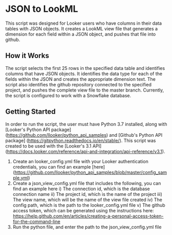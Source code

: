# JSON to LookML

This script was designed for Looker users who have columns in their data tables with JSON objects. It creates a LookML view file that generates a dimension for each field within a JSON object, and pushes that file into github. 

## How it Works

The script selects the first 25 rows in the specified data table and identifies columns that have JSON objects. It identifies the data type for each of the fields within the JSON and creates the appropriate dimension text. The script also identifies the github repository connected to the specified project, and pushes the complete view file to the master branch. Currently, the script is configured to work with a Snowflake database.

## Getting Started

In order to run the script, the user must have Python 3.7 installed, along with [Looker's Python API package] (https://github.com/llooker/python_api_samples) and [Github's Python API package] (https://gitpython.readthedocs.io/en/stable/). This script was created to be used with the [Looker's 3.1 API] (https://docs.looker.com/reference/api-and-integration/api-reference/v3.1).

1) Create an looker_config.yml file with your Looker authentication credentials, you can find an example [here] (https://github.com/llooker/python_api_samples/blob/master/config_sample.yml)
2) Create a json_view_config.yml file that includes the following, you can find an example here 
  i) The connection id, which is the database connection name
  ii) The project id, which is the name of the project
  iii) The view name, which will be the name of the view file created
  iv) The config path, which is the path to the looker_config.yml file 
  v) The github access token, which can be generated using the instructions here: https://help.github.com/en/articles/creating-a-personal-access-token-for-the-command-line
3) Run the python file, and enter the path to the json_view_config.yml file



